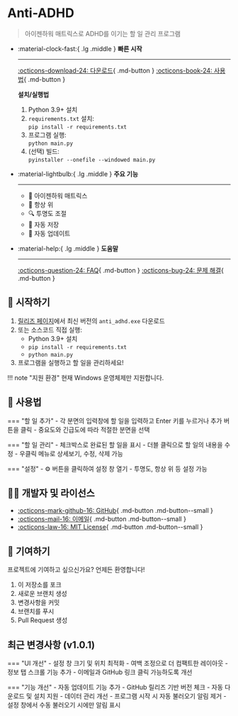 # Anti-ADHD

> 아이젠하워 매트릭스로 ADHD를 이기는 할 일 관리 프로그램

<div class="grid cards" markdown>

-   :material-clock-fast:{ .lg .middle } __빠른 시작__

    ---

    [:octicons-download-24: 다운로드](https://github.com/octxxiii/Anti-ADHD/releases/latest){ .md-button }
    [:octicons-book-24: 사용법](user-guide.md){ .md-button }

    **설치/실행법**
    1. Python 3.9+ 설치
    2. `requirements.txt` 설치:  
       `pip install -r requirements.txt`
    3. 프로그램 실행:  
       `python main.py`
    4. (선택) 빌드:  
       `pyinstaller --onefile --windowed main.py`

-   :material-lightbulb:{ .lg .middle } __주요 기능__

    ---

    - 🎯 아이젠하워 매트릭스
    - 📌 항상 위
    - 🔍 투명도 조절
    - 💾 자동 저장
    - 🔄 자동 업데이트

-   :material-help:{ .lg .middle } __도움말__

    ---

    [:octicons-question-24: FAQ](faq.md){ .md-button }
    [:octicons-bug-24: 문제 해결](troubleshooting.md){ .md-button }

</div>

## 🚀 시작하기

1. [릴리즈 페이지](https://github.com/octxxiii/Anti-ADHD/releases/latest)에서 최신 버전의 `anti_adhd.exe` 다운로드
2. 또는 소스코드 직접 실행:
    - Python 3.9+ 설치
    - `pip install -r requirements.txt`
    - `python main.py`
3. 프로그램을 실행하고 할 일을 관리하세요!

!!! note "지원 환경"
    현재 Windows 운영체제만 지원합니다.

## 🎨 사용법

=== "할 일 추가"
    - 각 분면의 입력창에 할 일을 입력하고 Enter 키를 누르거나 추가 버튼을 클릭
    - 중요도와 긴급도에 따라 적절한 분면을 선택

=== "할 일 관리"
    - 체크박스로 완료된 할 일을 표시
    - 더블 클릭으로 할 일의 내용을 수정
    - 우클릭 메뉴로 상세보기, 수정, 삭제 가능

=== "설정"
    - ⚙️ 버튼을 클릭하여 설정 창 열기
    - 투명도, 항상 위 등 설정 가능

## 👨‍💻 개발자 및 라이선스

<div class="grid" markdown style="grid-template-columns: repeat(auto-fit, minmax(200px, 1fr)); gap: 1rem;">

-   [:octicons-mark-github-16: GitHub](https://github.com/octxxiii){ .md-button .md-button--small }
-   [:octicons-mail-16: 이메일](mailto:kdyw123@gmail.com){ .md-button .md-button--small }
-   [:octicons-law-16: MIT License](https://github.com/octxxiii/Anti-ADHD/blob/main/LICENSE){ .md-button .md-button--small }

</div>

## 🤝 기여하기

프로젝트에 기여하고 싶으신가요? 언제든 환영합니다!

1. 이 저장소를 포크
2. 새로운 브랜치 생성
3. 변경사항을 커밋
4. 브랜치를 푸시
5. Pull Request 생성

## 최근 변경사항 (v1.0.1)

=== "UI 개선"
    - 설정 창 크기 및 위치 최적화
    - 여백 조정으로 더 컴팩트한 레이아웃
    - 정보 탭 스크롤 기능 추가
    - 이메일과 GitHub 링크 클릭 가능하도록 개선

=== "기능 개선"
    - 자동 업데이트 기능 추가
      - GitHub 릴리즈 기반 버전 체크
      - 자동 다운로드 및 설치 지원
    - 데이터 관리 개선
      - 프로그램 시작 시 자동 불러오기 알림 제거
      - 설정 창에서 수동 불러오기 시에만 알림 표시 